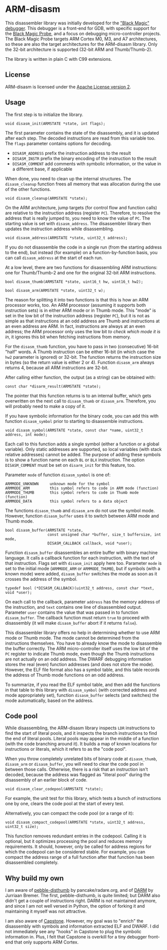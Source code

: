 # ARM-disasm

This disassembler library was initially developed for the ["Black Magic" debugger](https://github.com/compuphase/Black-Magic-Probe-Book). This debugger is a front-end for GDB, with specific support for the [Black Magic Probe](https://github.com/blackmagic-debug/blackmagic), and a focus on debugging micro-controller projects. The Black Magic Probe targets ARM Cortex M0, M3, and A7 architectures, so these are also the target architectures for the ARM-disasm library. Only the 32-bit architecture is supported (32-bit ARM and Thumb/Thumb-2).

The library is written in plain C with C99 extensions.

## License

ARM-disasm is licensed under the [Apache License version 2](https://www.apache.org/licenses/LICENSE-2.0).

## Usage

The first step is to initialize the library.

    void disasm_init(ARMSTATE *state, int flags);

The first parameter contains the state of the disassembly, and it is updated after each step. The decoded instructions are read from this variable too. The `flags` parameter contains options for decoding.

* `DISASM_ADDRESS`  prefix the instruction address to the result
* `DISASM_INSTR`    prefix the binary encoding of the instruction to the result
* `DISASM_COMMENT`  add comments with symbolic information, or the value in a different base, if applicable

When done, you need to clean up the internal structures. The `disasm_cleanup` function frees all memory that was allocation during the use of the other functions.

    void disasm_cleanup(ARMSTATE *state);

On the ARM architecture, jump targets (for control flow and function calls) are relative to the instruction address (register `PC`). Therefore, to resolve the address that is really jumped to, you need to know the value of `PC`. The starting value is set with `disasm_address`. The disassembler library then updates the instruction address while disassembling.

    void disasm_address(ARMSTATE *state, uint32_t address);

If you do not disassemble the code in a single run (from the starting address to the end), but instead (for example) on a function-by-function basis, you can call `disasm_address` at the start of each run.

At a low level, there are two functions for disassembling ARM instructions: one for Thumb/Thumb-2 and one for the original 32-bit ARM instructions.

    bool disasm_thumb(ARMSTATE *state, uint16_t hw, uint16_t hw2);

    bool disasm_arm(ARMSTATE *state, uint32_t w);

The reason for splitting it into two functions is that this is how an ARM processor works, too. An ARM processor (assuming it supports both instruction sets) is in either ARM mode or in Thumb mode. This "mode" is set in the low bit of the instruction address (register `PC`), but it is not as simple as that instructions at an odd address are Thumb and instructions at an even address are ARM. In fact, instructions are always at an even address; the ARM processor only uses the low bit *to check which mode it is in*, it ignores this bit when fetching instructions from memory.

For the `disasm_thumb` function, you have to pass in two (consecutive) 16-bit "half" words. A Thumb instruction can be either 16-bit (in which case the `hw2` parameter is ignored) or 32-bit. The function returns the instruction size in bytes (so the return value is either 2 or 4). Function `disasm_arm` always returns 4, because all ARM instructions are 32-bit.

After calling either function, the output (as a string) can be obtained with:

    const char *disarm_result(ARMSTATE *state);

The pointer that this function returns is to an internal buffer, which gets overwritten on the next call to `disasm_thumb` or `disasm_arm`. Therefore, you will probably need to make a copy of it.

If you have symbolic information for the binary code, you can add this with function `disasm_symbol` prior to starting to disassemble instructions.

    void disasm_symbol(ARMSTATE *state, const char *name, uint32_t address, int mode);

Each call to this function adds a single symbol (either a function or a global variable). Only static addresses are supported, so local variables (with stack relative addresses) cannot be added. The purpose of adding these symbols is to show a function name on each `BL` or `BLX` instruction. The option `DISASM_COMMENT` must be set on `disarm_init` for this feature, too.

Parameter `mode` of function `disasm_symbol` is one of:

    ARMMODE_UNKNOWN     unknown mode for the symbol
    ARMMODE_ARM         this symbol refers to code in ARM mode (function)
    ARMMODE_THUMB       this symbol refers to code in Thumb mode (function)
    ARMMODE_DATA        this symbol refers to a data object

The functions `disasm_thumb` and `disasm_arm` do not use the symbol mode. However, function `disasm_buffer` uses it to switch between ARM mode and Thumb mode.

    bool disasm_buffer(ARMSTATE *state,
                       const unsigned char *buffer, size_t buffersize, int mode,
                       DISASM_CALLBACK callback, void *user);

Function `disasm_buffer` disassembles an entire buffer with binary machine language. It calls a callback function for each instruction, with the text of that instruction. Flags set with `disasm_init` apply here too. Parameter `mode` is set to the initial mode (`ARMMODE_ARM` or `ARMMODE_THUMB`), but if symbols (with a known mode) were added, `disasm_buffer` switches the mode as soon as it crosses the address of the symbol.

    typedef bool (*DISASM_CALLBACK)(uint32_t address, const char *text, void *user);

On each call to the callback, parameter `address` has the memory address of the instruction, and `text` contains one line of disassembled output. Parameter `user` contains the value that was passed in to function `disasm_buffer`. The callback function must return `true` to proceed with disassembly (it will make `disasm_buffer` abort if it returns `false`).

This disassembler library offers no help in determining whether to use ARM mode or Thumb mode. The mode cannot be determined from the instructions themselves. You have to already know the mode to disassemble the buffer correctly. The ARM micro-controller itself uses the low bit of the `PC` register to indicate Thumb mode, even though the Thumb instructions are not actually on an odd address. The DWARF debugging information stores the real (even) function addresses (and does not store the mode). However, the ELF file format also has a symbol table, and this table records the address of Thumb mode functions on an odd address.

To summarize, if you read the ELF symbol table, and then add the functions in that table to this library with `disasm_symbol` (with corrected address and mode appropriately set), function `disasm_buffer` selects (and switches) the mode automatically, based on the address.

## Code pool

While disassembling, the ARM-disasm library inspects `LDR` instructions to find the start of literal pools, and it inspects the branch instructions to find the end of literal pools. Literal pools may appear in the middle of a function (with the code branching around it). It builds a map of known locations for instructions or literals, which it refers to as the "code pool".

When you throw completely unrelated bits of binary code at `disasm_thumb`, `disasm_arm` or `disasm_buffer`, you will need to clear the code pool in between those calls. Otherwise, there is a risk that an instruction isn't decoded, because the address was flagged as "literal pool" during the disassembly of an earlier block of code.

    void disasm_clear_codepool(ARMSTATE *state);

For example, the unit test for this library, which tests a bunch of instructions one by one, clears the code pool at the start of every test.

Alternatively, you can compact the code pool (or a range of it):

    void disasm_compact_codepool(ARMSTATE *state, uint32_t address, uint32_t size);

This function removes redundant entries in the codepool. Calling it is optional, but it optimizes processing the pool and reduces memory requirements. It should, however, only be called for address regions for which the codepool can be considered stable. For example, you can compact the address range of a full function after that function has been disassembled completely.

## Why build my own

I am aware of [pebble-disthumb](https://github.com/radare/pebble-disthumb) by pancake/radare.org, and of [DARM](https://github.com/jbremer/darm) by Jurriaan Bremer. The first, pebble-disthumb, is quite limited; but DARM also didn't get a couple of instructions right. DARM is not maintained anymore, and since I am not well versed in Python, the option of forking it and maintaining it myself was not attractive.

I am also aware of [Capstone](http://www.capstone-engine.org/). However, my goal was to "enrich" the disassembly with symbols and information extracted ELF and DWARF. I did not immediately see any "hooks" in Capstone to plug the symbolic information in. Plus, I felt that Capstone is overkill for a tiny debugger front-end that only supports ARM Cortex.

